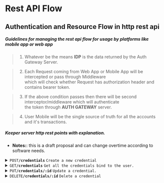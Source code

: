 # Rest API Flow

## Authentication and Resource Flow in http rest api

##### Guidelines for managing the rest api flow for usage by platforms like mobile app or web app

> 1.  Whatever be the means **IDP** is the data returned by the Auth Gateway Server.

<!-- -->

> 2. Each Request coming from Web App or Mobile App will be intercepted or pass through Middleware<br>which will check whether Request has authorization header and contains bearer token.

<!-- -->

> 3. If the above condition passes then there will be second interceptor/middleware which will authenticate<br>the token through **AUTH GATEWAY** server.

> 4.  User Mobile will be the single source of truth for all the accounts and it's transactions.

##### Keeper server http rest points with explanation.

- **Notes:**: this is a draft proposal and can change overtime according to software needs.

<details>
 <summary><code>POST</code><code><b>/credentials</b></code> <code>Create a new credential</code></summary>

##### Header

**`Authentication: Bearer <token>`**

##### Body

**`Content-Type:application/json`**

```
{
   platformName: <platform name>,
   username: <user name of website or app>,
   password: <password of website or app>
}
```

##### Responses

- **Success Response:**

  - **Code:** 201 <br />
    **`Content-Type:application/json`**
    ```
    {
      id: <newly created credential id>,
      platformName: <platform name>,
      username: <user name of website or app>,
      password: <password of website or app>,
      createdAt: <credential creation date>,
      modifiedAt: <credential modification date>
    }
    ```

- **Error Response:**

  | http code | content-type       | response                                    |
  | --------- | ------------------ | ------------------------------------------- |
  | `400`     | `application/json` | `{"error":"Invalid Request"`                |
  | `401`     | `application/json` | `{"error":"Invalid Token"`                  |
  | `500`     | `application/json` | `{"error":"Server Error...Try again later"` |

  </details>

<details>
 <summary><code>GET</code><code><b>/credentials</b></code> <code>Get all the credentials bind to the user.</code></summary>

##### Header

**`Authentication: Bearer <token>`**

##### Responses

**Success Response:**

- **Code:** 200 <br />
  **`Content-Type:application/json`**

  ```
  [
    {
        id: <credential id>,
        platformName: <platform name>,
        username: <user name of website or app>,
        password: <password of website or app>,
        createdAt: <credential creation date>,
        modifiedAt: <credential modification date>
    },
    ....
  ]
  ```

- **Error Response:**

  | http code | content-type       | response                                    |
  | --------- | ------------------ | ------------------------------------------- |
  | `400`     | `application/json` | `{"error":"Invalid Request"`                |
  | `401`     | `application/json` | `{"error":"Invalid Token"`                  |
  | `500`     | `application/json` | `{"error":"Server Error...Try again later"` |

</details>

<details>
 <summary><code>PUT</code><code><b>/credentials/:id</b></code> <code>Update a credential.</code></summary>

##### Header

**`Authentication: Bearer <token>`**

##### URL Param

**`:id = <credential id>`**

##### Body

```
{
   platformName: <platform name>,
   username: <user name of website or app>,
   password: <password of website or app>
}
```

##### Responses

- **Success Response:**

  - **Code:** 200 <br />
    **Content:**

    ```
    {
        id: <credential id>,
        platformName: <platform name>,
        username: <user name of website or app>,
        password: <password of website or app>,
        createdAt: <credential creation date>,
        modifiedAt: <credential modification date>
    }

    ```

- **Error Response:**

  | http code | content-type       | response                                     |
  | --------- | ------------------ | -------------------------------------------- |
  | `400`     | `application/json` | `{"error":"Bad Request"}`                    |
  | `401`     | `application/json` | `{"error":"Invalid Token"}`                  |
  | `500`     | `application/json` | `{"error":"Server Error...Try Again Later"}` |

  </details>

<details>
 <summary><code>DELETE</code><code><b>/credentials/:id</b></code> <code>Delete a credential</code></summary>

##### Header

**`Authentication: Bearer <token>`**

##### URL Param

**`:id = <credential id>`**

##### Responses

- **Success Response:**

  - **Code:** 204 <br />

- **Error Response:**

  | http code | content-type       | response                                     |
  | --------- | ------------------ | -------------------------------------------- |
  | `400`     | `application/json` | `{"error":"Bad Request"}`                    |
  | `401`     | `application/json` | `{"error":"Invalid Token"}`                  |
  | `500`     | `application/json` | `{"error":"Server Error...Try Again Later"}` |

  </details>
